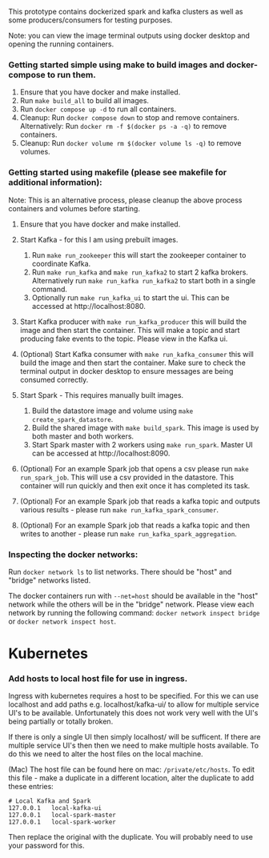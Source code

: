 This prototype contains dockerized spark and kafka clusters as well as some producers/consumers for testing purposes.

Note: you can view the image terminal outputs using docker desktop and opening the running containers.

### Getting started simple using  make to build images and docker-compose to run them.

1. Ensure that you have docker and make installed.
2. Run `make build_all` to build all images.
3. Run `docker compose up -d` to run all containers.
4. Cleanup: Run `docker compose down` to stop and remove containers.
    Alternatively: Run `docker rm -f $(docker ps -a -q)` to remove containers.
5. Cleanup: Run `docker volume rm $(docker volume ls -q)` to remove volumes.


### Getting started using makefile (please see makefile for additional information):
Note: This is an alternative process, please cleanup the above process containers and volumes before starting.

1. Ensure that you have docker and make installed.
2. Start Kafka - for this I am using prebuilt images.
    1. Run `make run_zookeeper` this will start the zookeeper container to coordinate Kafka.
    2. Run `make run_kafka` and `make run_kafka2` to start 2 kafka brokers. 
        Alternatively run `make run_kafka run_kafka2` to start both in a single command.
    3. Optionally run `make run_kafka_ui` to start the ui. This can be accessed at http://localhost:8080.
3. Start Kafka producer with `make run_kafka_producer` this will build the image and then start the container. This will make a topic and start producing fake events to the topic. Please view in the Kafka ui.
4. (Optional) Start Kafka consumer with `make run_kafka_consumer` this will build the image and then start the container. Make sure to check the terminal output in docker desktop to ensure messages are being consumed correctly.

5. Start Spark - This requires manually built images.
    1. Build the datastore image and volume using `make create_spark_datastore`.
    2. Build the shared image with `make build_spark`. This image is used by both master and both workers.
    3. Start Spark master with 2 workers using `make run_spark`. Master UI can be accessed at http://localhost:8090.
6. (Optional) For an example Spark job that opens a csv please run `make run_spark_job`. This will use a csv provided in the datastore.
    This container will run quickly and then exit once it has completed its task.
7. (Optional) For an example Spark job that reads a kafka topic and outputs various results - please run `make run_kafka_spark_consumer`.
8. (Optional) For an example Spark job that reads a kafka topic and then writes to another - please run `make run_kafka_spark_aggregation`.

### Inspecting the docker networks:

Run `docker network ls` to list networks.
There should be "host" and "bridge" networks listed.

The docker containers run with `--net=host` should be available in the "host" network while the others will be in the "bridge" network. Please view each network by running the following command: `docker network inspect bridge` or `docker network inspect host`.

# Kubernetes

### Add hosts to local host file for use in ingress.
Ingress with kubernetes requires a host to be specified. For this we can use localhost and add paths e.g. localhost/kafka-ui/ to allow for multiple service UI's to be available. Unfortunately this does not work very well with the UI's being partially or totally broken.

If there is only a single UI then simply localhost/ will be sufficent. If there are multiple service UI's then then we need to make multiple hosts available. To do this we need to alter the host files on the local machine.

(Mac) The host file can be found here on mac: `/private/etc/hosts`. To edit this file - make a duplicate in a different location, alter the duplicate to add these entries:
```
# Local Kafka and Spark
127.0.0.1	local-kafka-ui
127.0.0.1	local-spark-master
127.0.0.1	local-spark-worker
```
Then replace the original with the duplicate. You will probably need to use your password for this.